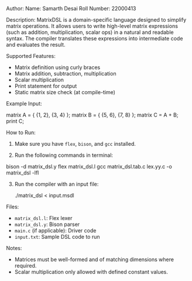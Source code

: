 Author:
Name: Samarth Desai 
Roll Number: 22000413

 Description:
MatrixDSL is a domain-specific language designed to simplify matrix operations. 
It allows users to write high-level matrix expressions (such as addition, multiplication, scalar ops)
in a natural and readable syntax. The compiler translates these expressions into intermediate code
and evaluates the result.

Supported Features:
- Matrix definition using curly braces
- Matrix addition, subtraction, multiplication
- Scalar multiplication
- Print statement for output
- Static matrix size check (at compile-time)

 Example Input:

matrix A = { {1, 2}, {3, 4} };
matrix B = { {5, 6}, {7, 8} };
matrix C = A + B;
print C;

 How to Run:

1. Make sure you have `flex`, `bison`, and `gcc` installed.

2. Run the following commands in terminal:

bison -d matrix_dsl.y
flex matrix_dsl.l
gcc matrix_dsl.tab.c lex.yy.c -o matrix\_dsl -lfl


3. Run the compiler with an input file:

	./matrix\_dsl < input.msdl



Files:
- `matrix_dsl.l`: Flex lexer
- `matrix_dsl.y`: Bison parser
- `main.c` (if applicable): Driver code
- `input.txt`: Sample DSL code to run

 Notes:
- Matrices must be well-formed and of matching dimensions where required.
- Scalar multiplication only allowed with defined constant values.


